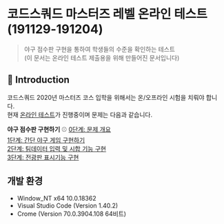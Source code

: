 # 코드스쿼드 마스터즈 레벨 온라인 테스트 (191129-191204)
> 야구 점수판 구현을 통하여 학생들의 수준을 확인하는 테스트 <br> (이 문서는 온라인 테스트 제출용을 위해 만들어진 문서입니다)

## :100: Introduction
코드스쿼드 2020년 마스터즈 코스 입학을 위해서는 온/오프라인 시험을 치뤄야 합니다. <br>
현재 [온라인 테스트](https://lucas.codesquad.kr/course/2020%EB%85%84-%EB%A7%88%EC%8A%A4%ED%84%B0%EC%A6%88-%EC%98%A8%EB%9D%BC%EC%9D%B8%EB%AC%B8%EC%A0%9C/2020-problem-1)가 진행중이며 문제는 다음과 같습니다. 

 **야구 점수판 구현하기**  :baseball: 
 [0단계: 문제 개요](https://lucas.codesquad.kr/course/2020%EB%85%84-%EB%A7%88%EC%8A%A4%ED%84%B0%EC%A6%88-%EC%98%A8%EB%9D%BC%EC%9D%B8%EB%AC%B8%EC%A0%9C/2020-problem-1/about) <br>
 [1단계: 간단 야구 게임 구현하기](https://lucas.codesquad.kr/course/2020%EB%85%84-%EB%A7%88%EC%8A%A4%ED%84%B0%EC%A6%88-%EC%98%A8%EB%9D%BC%EC%9D%B8%EB%AC%B8%EC%A0%9C/2020-problem-1/step-1) <br> 
 [2단계: 팀데이터 입력 및 시합 기능 구현](https://lucas.codesquad.kr/course/2020%EB%85%84-%EB%A7%88%EC%8A%A4%ED%84%B0%EC%A6%88-%EC%98%A8%EB%9D%BC%EC%9D%B8%EB%AC%B8%EC%A0%9C/2020-problem-1/step-2) <br> 
 [3단계: 전광판 표시기능 구현](https://lucas.codesquad.kr/course/2020%EB%85%84-%EB%A7%88%EC%8A%A4%ED%84%B0%EC%A6%88-%EC%98%A8%EB%9D%BC%EC%9D%B8%EB%AC%B8%EC%A0%9C/2020-problem-1/step-3)
 
## 개발 환경
* Window_NT x64 10.0.18362
* Visual Studio Code (Version 1.40.2)
* Crome (Version 70.0.3904.108 64비트)


